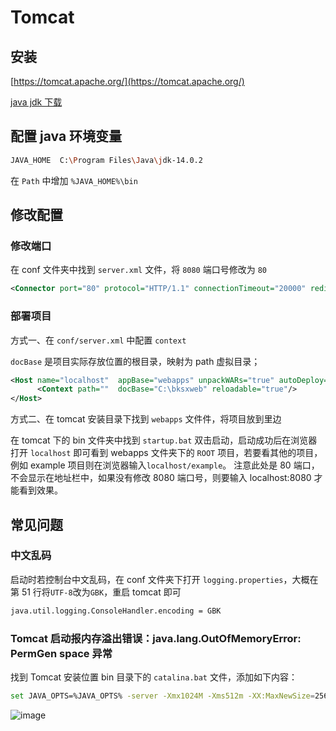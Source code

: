 # Tomcat

## 安装

[https://tomcat.apache.org/](https://tomcat.apache.org/)

[java jdk 下载](https://www.oracle.com/java/technologies/javase-downloads.html)

## 配置 java 环境变量

```sh
JAVA_HOME  C:\Program Files\Java\jdk-14.0.2
```

在 `Path` 中增加 `%JAVA_HOME%\bin`

## 修改配置

### 修改端口

在 conf 文件夹中找到 `server.xml` 文件，将 `8080` 端口号修改为 `80`

```xml
<Connector port="80" protocol="HTTP/1.1" connectionTimeout="20000" redirectPort="8443" />
```

### 部署项目

方式一、在 `conf/server.xml` 中配置 `context`

`docBase` 是项目实际存放位置的根目录，映射为 path 虚拟目录；

```xml
<Host name="localhost"  appBase="webapps" unpackWARs="true" autoDeploy="true" xmlValidation="false" xmlNamespaceAware="false">
      <Context path=""  docBase="C:\bksxweb" reloadable="true"/>
</Host>
```

方式二、在 tomcat 安装目录下找到 `webapps` 文件件，将项目放到里边

在 tomcat 下的 bin 文件夹中找到 `startup.bat` 双击启动，启动成功后在浏览器打开 `localhost` 即可看到 webapps 文件夹下的 `ROOT` 项目，若要看其他的项目，例如 example 项目则在浏览器输入`localhost/example`。
注意此处是 80 端口，不会显示在地址栏中，如果没有修改 8080 端口号，则要输入 localhost:8080 才能看到效果。

## 常见问题

### 中文乱码

启动时若控制台中文乱码，在 conf 文件夹下打开 `logging.properties`，大概在第 51 行将`UTF-8`改为`GBK`，重启 tomcat 即可

```sh
java.util.logging.ConsoleHandler.encoding = GBK
```

### Tomcat 启动报内存溢出错误：java.lang.OutOfMemoryError: PermGen space 异常

找到 Tomcat 安装位置 bin 目录下的 `catalina.bat` 文件，添加如下内容：

```sh
set JAVA_OPTS=%JAVA_OPTS% -server -Xmx1024M -Xms512m -XX:MaxNewSize=256m -XX:PermSize=512M -XX:MaxPermSize=512m
```

![image](https://zghimg.oss-cn-beijing.aliyuncs.com/blog/1666418451.png)
